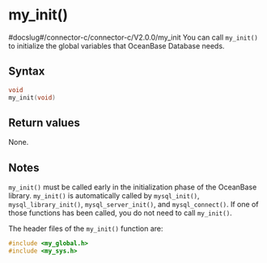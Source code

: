 my_init()
==============================
#docslug#/connector-c/connector-c/V2.0.0/my_init
You can call `my_init()` to initialize the global variables that OceanBase Database needs.

Syntax
---------------------------

```c
void
my_init(void)
```



Return values
----------------------------------

None.

Notes
--------------------------

`my_init()` must be called early in the initialization phase of the OceanBase library. `my_init()` is automatically called by `mysql_init()`, `mysql_library_init()`, `mysql_server_init()`, and `mysql_connect()`. If one of those functions has been called, you do not need to call `my_init()`.

The header files of the `my_init()` function are:

```c
#include <my_global.h>
#include <my_sys.h>
```
